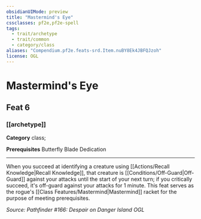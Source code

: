 ```yaml
---
obsidianUIMode: preview
title: "Mastermind's Eye"
cssclasses: pf2e,pf2e-spell
tags:
  - trait/archetype
  - trait/common
  - category/class
aliases: "Compendium.pf2e.feats-srd.Item.nuBY8Ek4JBFQJzoh"
license: OGL
---
```

# Mastermind's Eye
## Feat 6
### [[archetype]]

**Category** class; 



**Prerequisites** Butterfly Blade Dedication
* * *
When you succeed at identifying a creature using [[Actions/Recall Knowledge|Recall Knowledge]], that creature is [[Conditions/Off-Guard|Off-Guard]] against your attacks until the start of your next turn; if you critically succeed, it's off-guard against your attacks for 1 minute. This feat serves as the rogue's [[Class Features/Mastermind|Mastermind]] racket for the purpose of meeting prerequisites.

*Source: Pathfinder #166: Despair on Danger Island*
*OGL*